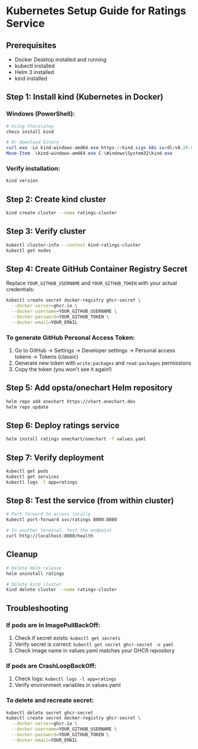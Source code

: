 # Kubernetes Setup Guide for Ratings Service

## Prerequisites

- Docker Desktop installed and running
- kubectl installed
- Helm 3 installed
- kind installed

## Step 1: Install kind (Kubernetes in Docker)

### Windows (PowerShell):
```powershell
# Using Chocolatey
choco install kind

# Or download binary
curl.exe -Lo kind-windows-amd64.exe https://kind.sigs.k8s.io/dl/v0.20.0/kind-windows-amd64
Move-Item .\kind-windows-amd64.exe C:\Windows\System32\kind.exe
```

### Verify installation:
```bash
kind version
```

## Step 2: Create kind cluster

```bash
kind create cluster --name ratings-cluster
```

## Step 3: Verify cluster

```bash
kubectl cluster-info --context kind-ratings-cluster
kubectl get nodes
```

## Step 4: Create GitHub Container Registry Secret

Replace `YOUR_GITHUB_USERNAME` and `YOUR_GITHUB_TOKEN` with your actual credentials:

```bash
kubectl create secret docker-registry ghcr-secret \
  --docker-server=ghcr.io \
  --docker-username=YOUR_GITHUB_USERNAME \
  --docker-password=YOUR_GITHUB_TOKEN \
  --docker-email=YOUR_EMAIL
```

### To generate GitHub Personal Access Token:
1. Go to GitHub → Settings → Developer settings → Personal access tokens → Tokens (classic)
2. Generate new token with `write:packages` and `read:packages` permissions
3. Copy the token (you won't see it again!)

## Step 5: Add opsta/onechart Helm repository

```bash
helm repo add onechart https://chart.onechart.dev
helm repo update
```

## Step 6: Deploy ratings service

```bash
helm install ratings onechart/onechart -f values.yaml
```

## Step 7: Verify deployment

```bash
kubectl get pods
kubectl get services
kubectl logs -l app=ratings
```

## Step 8: Test the service (from within cluster)

```bash
# Port forward to access locally
kubectl port-forward svc/ratings 8080:8080

# In another terminal, test the endpoint
curl http://localhost:8080/health
```

## Cleanup

```bash
# Delete Helm release
helm uninstall ratings

# Delete kind cluster
kind delete cluster --name ratings-cluster
```

## Troubleshooting

### If pods are in ImagePullBackOff:
1. Check if secret exists: `kubectl get secrets`
2. Verify secret is correct: `kubectl get secret ghcr-secret -o yaml`
3. Check image name in values.yaml matches your GHCR repository

### If pods are CrashLoopBackOff:
1. Check logs: `kubectl logs -l app=ratings`
2. Verify environment variables in values.yaml

### To delete and recreate secret:
```bash
kubectl delete secret ghcr-secret
kubectl create secret docker-registry ghcr-secret \
  --docker-server=ghcr.io \
  --docker-username=YOUR_GITHUB_USERNAME \
  --docker-password=YOUR_GITHUB_TOKEN \
  --docker-email=YOUR_EMAIL
```
